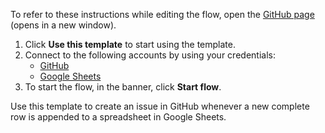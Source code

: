 To refer to these instructions while editing the flow, open the [GitHub page](https://github.com/ot4i/app-connect-templates/tree/main/resources/markdown/Create%20an%20issue%20in%20GitHub%20when%20a%20new%20complete%20row%20is%20appended%20in%20Google%20Sheets_instructions.md) (opens in a new window).

1. Click **Use this template** to start using the template.
2. Connect to the following accounts by using your credentials:
   - [GitHub](https://ibm.biz/acgithub)
   - [Google Sheets](https://ibm.biz/acgsheets)
3. To start the flow, in the banner, click **Start flow**.

Use this template to create an issue in GitHub whenever a new complete row is appended to a spreadsheet in Google Sheets.




